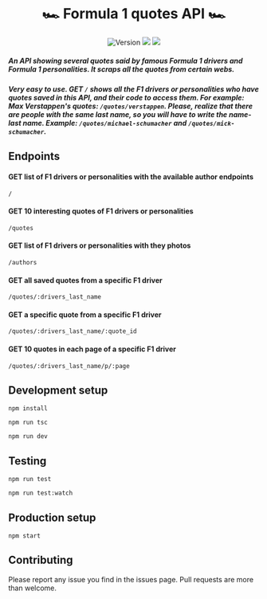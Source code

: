 <div align="center">
<h1>🏎 Formula 1 quotes API 🏎</h1>

<p>
<img alt="Version" src="https://img.shields.io/badge/version-0.7.0-greenyellow.svg"/>
<img src="https://img.shields.io/badge/npm-%3E%3D8.5.0-blue.svg"/>
<img src="https://img.shields.io/badge/node-%3E%3D16.14.2-blue.svg"/>
</p>
</div>

##### An API showing several quotes said by famous Formula 1 drivers and Formula 1 personalities. It scraps all the quotes from certain webs.

##### Very easy to use. GET ```/``` shows all the F1 drivers or personalities who have quotes saved in this API, and their code to access them. For example: Max Verstappen's quotes: ```/quotes/verstappen```. Please, realize that there are people with the same last name, so you will have to write the name-last name. Example: `/quotes/michael-schumacher` and `/quotes/mick-schumacher`.

## Endpoints
#### GET list of F1 drivers or personalities with the available author endpoints
```
/
```

#### GET 10 interesting quotes of F1 drivers or personalities
```
/quotes
```

#### GET list of F1 drivers or personalities with they photos
```
/authors
```

#### GET all saved quotes from a specific F1 driver
```
/quotes/:drivers_last_name
```

#### GET a specific quote from a specific F1 driver 
```
/quotes/:drivers_last_name/:quote_id
```

#### GET 10 quotes in each page of a specific F1 driver
```
/quotes/:drivers_last_name/p/:page
```
  

## Development setup
`npm install`

`npm run tsc`

`npm run dev`

## Testing
`npm run test`

`npm run test:watch`

## Production setup
`npm start`

## Contributing
Please report any issue you find in the issues page. Pull requests are more than welcome.

